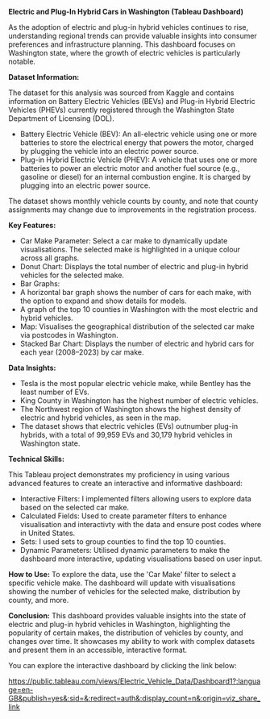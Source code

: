**Electric and Plug-In Hybrid Cars in Washington (Tableau Dashboard)**

As the adoption of electric and plug-in hybrid vehicles continues to rise, understanding regional trends can provide valuable insights into consumer preferences and infrastructure planning. This dashboard focuses on Washington state, where the growth of electric vehicles is particularly notable.

**Dataset Information:**

The dataset for this analysis was sourced from Kaggle and contains information on Battery Electric Vehicles (BEVs) and Plug-in Hybrid Electric Vehicles (PHEVs) currently registered through the Washington State Department of Licensing (DOL).

* Battery Electric Vehicle (BEV): An all-electric vehicle using one or more batteries to store the electrical energy that powers the motor, charged by plugging the vehicle into an electric power source.
* Plug-in Hybrid Electric Vehicle (PHEV): A vehicle that uses one or more batteries to power an electric motor and another fuel source (e.g., gasoline or diesel) for an internal combustion engine. It is charged by plugging into an electric power source.

The dataset shows monthly vehicle counts by county, and note that county assignments may change due to improvements in the registration process.

**Key Features:**

* Car Make Parameter: Select a car make to dynamically update visualisations. The selected make is highlighted in a unique colour across all graphs.
* Donut Chart: Displays the total number of electric and plug-in hybrid vehicles for the selected make.
* Bar Graphs:
 * A horizontal bar graph shows the number of cars for each make, with the option to expand and show details for models.
 * A graph of the top 10 counties in Washington with the most electric and hybrid vehicles.
* Map: Visualises the geographical distribution of the selected car make via postcodes in Washington.
* Stacked Bar Chart: Displays the number of electric and hybrid cars for each year (2008–2023) by car make.

**Data Insights:**

* Tesla is the most popular electric vehicle make, while Bentley has the least number of EVs.
* King County in Washington has the highest number of electric vehicles.
* The Northwest region of Washington shows the highest density of electric and hybrid vehicles, as seen in the map.
* The dataset shows that electric vehicles (EVs) outnumber plug-in hybrids, with a total of 99,959 EVs and 30,179 hybrid vehicles in Washington state.

**Technical Skills:**

This Tableau project demonstrates my proficiency in using various advanced features to create an interactive and informative dashboard:

* Interactive Filters: I implemented filters allowing users to explore data based on the selected car make.
* Calculated Fields: Used to create parameter filters to enhance visualisation and interactivty with the data and ensure post codes where in United States.
* Sets: I used sets to group counties to find the top 10 counties.
* Dynamic Parameters: Utilised dynamic parameters to make the dashboard more interactive, updating visualisations based on user input.

**How to Use:**
To explore the data, use the 'Car Make' filter to select a specific vehicle make. The dashboard will update with visualisations showing the number of vehicles for the selected make, distribution by county, and more.

**Conclusion:**
This dashboard provides valuable insights into the state of electric and plug-in hybrid vehicles in Washington, highlighting the popularity of certain makes, the distribution of vehicles by county, and changes over time. It showcases my ability to work with complex datasets and present them in an accessible, interactive format.

You can explore the interactive dashboard by clicking the link below:

https://public.tableau.com/views/Electric_Vehicle_Data/Dashboard1?:language=en-GB&publish=yes&:sid=&:redirect=auth&:display_count=n&:origin=viz_share_link
